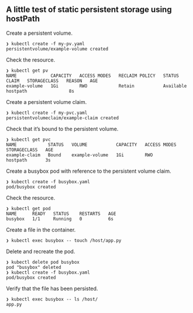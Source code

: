 ## A little test of static persistent storage using hostPath

Create a persistent volume.
```
❯ kubectl create -f my-pv.yaml
persistentvolume/example-volume created
```
Check the resource.
```
❯ kubectl get pv
NAME             CAPACITY   ACCESS MODES   RECLAIM POLICY   STATUS      CLAIM   STORAGECLASS   REASON   AGE
example-volume   1Gi        RWO            Retain           Available           hostpath                8s
```

Create a persistent volume claim.
```
❯ kubectl create -f my-pvc.yaml
persistentvolumeclaim/example-claim created
```

Check that it’s bound to the persistent volume.
```
❯ kubectl get pvc
NAME            STATUS   VOLUME           CAPACITY   ACCESS MODES   STORAGECLASS   AGE
example-claim   Bound    example-volume   1Gi        RWO            hostpath       3s
```

Create a busybox pod with reference to the persistent volume claim.
```
❯ kubectl create -f busybox.yaml
pod/busybox created
```
Check the resource.
```
❯ kubectl get pod
NAME      READY   STATUS    RESTARTS   AGE
busybox   1/1     Running   0          6s
```

Create a file in the container.
```
❯ kubectl exec busybox -- touch /host/app.py
```

Delete and recreate the pod.
```
❯ kubectl delete pod busybox
pod "busybox" deleted
❯ kubectl create -f busybox.yaml
pod/busybox created
```

Verify that the file has been persisted.
```
❯ kubectl exec busybox -- ls /host/
app.py
```
